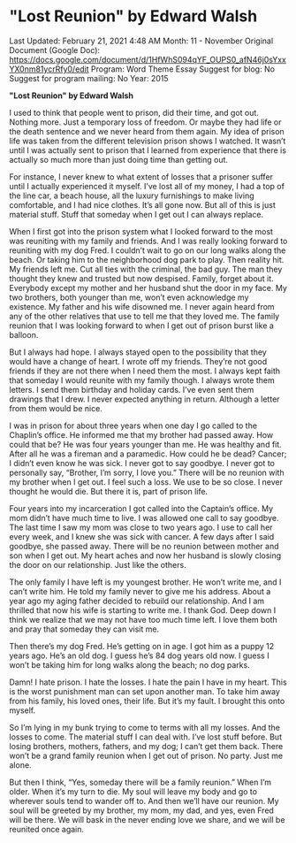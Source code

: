 # "Lost Reunion" by Edward Walsh

Last Updated: February 21, 2021 4:48 AM
Month: 11 - November
Original Document (Google Doc): https://docs.google.com/document/d/1HfWhS094qYF_OUPS0_afN46j0sYxxYX0nm81ycrRfy0/edit
Program: Word Theme Essay
Suggest for blog: No
Suggest for program mailing: No
Year: 2015

**"Lost Reunion" by Edward Walsh**

I used to think that people went to prison, did their time, and got out. Nothing more. Just a temporary loss of freedom. Or maybe they had life or the death sentence and we never heard from them again. My idea of prison life was taken from the different television prison shows I watched. It wasn’t until I was actually sent to prison that I learned from experience that there is actually so much more than just doing time than getting out.

For instance, I never knew to what extent of losses that a prisoner suffer until I actually experienced it myself. I’ve lost all of my money, I had a top of the line car, a beach house, all the luxury furnishings to make living comfortable, and I had nice clothes. It’s all gone now. But all of this is just material stuff. Stuff that someday when I get out I can always replace.

When I first got into the prison system what I looked forward to the most was reuniting with my family and friends. And I was really looking forward to reuniting with my dog Fred. I couldn’t wait to go on our long walks along the beach. Or taking him to the neighborhood dog park to play. Then reality hit. My friends left me. Cut all ties with the criminal, the bad guy. The man they thought they knew and trusted but now despised. Family, forget about it. Everybody except my mother and her husband shut the door in my face. My two brothers, both younger than me, won’t even acknowledge my existence. My father and his wife disowned me. I never again heard from any of the other relatives that use to tell me that they loved me. The family reunion that I was looking forward to when I get out of prison burst like a balloon.

But I always had hope. I always stayed open to the possibility that they would have a change of heart. I wrote off my friends. They’re not good friends if they are not there when I need them the most. I always kept faith that someday I would reunite with my family though. I always wrote them letters. I send them birthday and holiday cards. I’ve even sent them drawings that I drew. I never expected anything in return. Although a letter from them would be nice.

I was in prison for about three years when one day I go called to the Chaplin’s office. He informed me that my brother had passed away. How could that be? He was four years younger than me. He was healthy and fit. After all he was a fireman and a paramedic. How could he be dead? Cancer; I didn’t even know he was sick. I never got to say goodbye. I never got to personally say, “Brother, I’m sorry, I love you.” There will be no reunion with my brother when I get out. I feel such a loss. We use to be so close. I never thought he would die. But there it is, part of prison life.

Four years into my incarceration I got called into the Captain’s office. My mom didn’t have much time to live. I was allowed one call to say goodbye. The last time I saw my mom was close to two years ago. I use to call her every week, and I knew she was sick with cancer. A few days after I said goodbye, she passed away. There will be no reunion between mother and son when I get out. My heart aches and now her husband is slowly closing the door on our relationship. Just like the others.

The only family I have left is my youngest brother. He won’t write me, and I can’t write him. He told my family never to give me his address. About a year ago my aging father decided to rebuild our relationship. And I am thrilled that now his wife is starting to write me. I thank God. Deep down I think we realize that we may not have too much time left. I love them both and pray that someday they can visit me.

Then there’s my dog Fred. He’s getting on in age. I got him as a puppy 12 years ago. He’s an old dog. I guess he’s 84 dog years old now. I guess I won’t be taking him for long walks along the beach; no dog parks.

Damn! I hate prison. I hate the losses. I hate the pain I have in my heart. This is the worst punishment man can set upon another man. To take him away from his family, his loved ones, their life. But it’s my fault. I brought this onto myself.

So I’m lying in my bunk trying to come to terms with all my losses. And the losses to come. The material stuff I can deal with. I’ve lost stuff before. But losing brothers, mothers, fathers, and my dog; I can’t get them back. There won’t be a grand family reunion when I get out of prison. No party. Just me alone.

But then I think, “Yes, someday there will be a family reunion.” When I’m older. When it’s my turn to die. My soul will leave my body and go to wherever souls tend to wander off to. And then we’ll have our reunion. My soul will be greeted by my brother, my mom, my dad, and yes, even Fred will be there. We will bask in the never ending love we share, and we will be reunited once again.